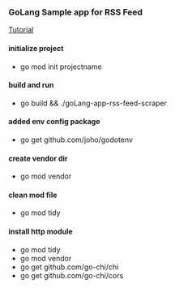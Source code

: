 ### GoLang Sample app for RSS Feed

[Tutorial](https://www.youtube.com/watch?v=dpXhDzgUSe4)

#### initialize project 
- go mod init projectname
#### build and run
- go build && ./goLang-app-rss-feed-scraper
#### added env config package
- go get github.com/joho/godotenv
#### create vendor dir
- go mod vendor
#### clean mod file 
- go mod tidy
#### install http module
- go mod tidy
- go mod vendor
- go get  github.com/go-chi/chi
- go get  github.com/go-chi/cors

